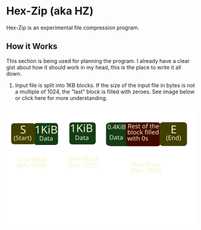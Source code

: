 # Hex-Zip (aka HZ)
Hex-Zip is an experimental file compression program.

## How it Works
This section is being used for planning the program. I already have a clear gist about how it should work in my head, this is the place to write it all down.
1. Input file is split into 1KB blocks. If the size of the input file in bytes is not a multiple of 1024, the "last" block is filled with zeroes. See image below or click here for more understanding.
<img src="./assets/readme/hzdms1.svg">